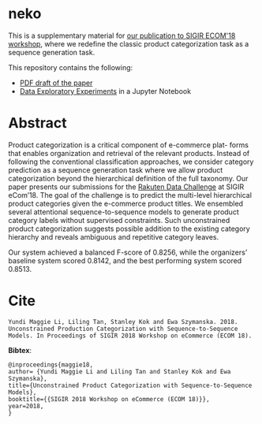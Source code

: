 # neko

This is a supplementary material for [our publication to SIGIR ECOM'18 workshop](), where we redefine the classic product categorization task as a sequence generation task. 

This repository contains the following:

 - [PDF draft of the paper](https://github.com/MaggieMeow/neko/blob/master/unconstrained-product-categorization-seq2seq.pdf)
 - [Data Exploratory Experiments](https://github.com/MaggieMeow/neko/blob/master/Seq2Seq%20Product%20Categorization.ipynb) in a Jupyter Notebook

Abstract
====
Product categorization is a critical component of e-commerce plat- forms that enables organization and retrieval of the relevant products. Instead of following the conventional classification approaches, we consider category prediction as a sequence generation task where we allow product categorization beyond the hierarchical definition of the full taxonomy.
Our paper presents our submissions for the [Rakuten Data Challenge](https://sigir-ecom.github.io/data-task.html) at SIGIR eCom’18. The goal of the challenge is to predict the multi-level hierarchical product categories given the e-commerce product titles. We ensembled several attentional sequence-to-sequence models to generate product category labels without supervised constraints. Such unconstrained product categorization suggests possible addition to the existing category hierarchy and reveals ambiguous and repetitive category leaves.

Our system achieved a balanced F-score of 0.8256, while the organizers’ baseline system scored 0.8142, and the best performing system scored 0.8513.

Cite
====


```
Yundi Maggie Li, Liling Tan, Stanley Kok and Ewa Szymanska. 2018. Unconstrained Production Categorization with Sequence-to-Sequence Models. In Proceedings of SIGIR 2018 Workshop on eCommerce (ECOM 18).
```


**Bibtex**:

```
@inproceedings{maggie18,
author= {Yundi Maggie Li and Liling Tan and Stanley Kok and Ewa Szymanska},
title={Unconstrained Product Categorization with Sequence-to-Sequence Models},
booktitle={{SIGIR 2018 Workshop on eCommerce (ECOM 18)}},
year=2018,
}
```
